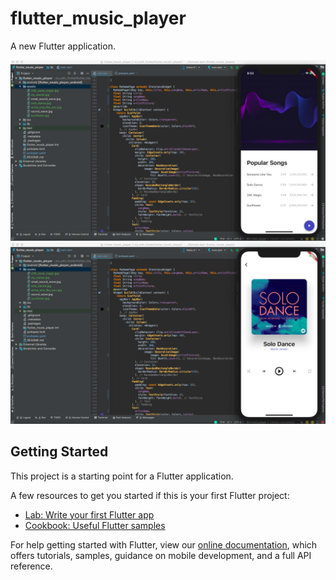 # flutter_music_player

A new Flutter application.

<img src = "https://github.com/DhruvamSharma/UI-With-Flutter/blob/master/flutter_music_player/docs/music_player_main_screen.png">
<br>
<img src = "https://github.com/DhruvamSharma/UI-With-Flutter/blob/master/flutter_music_player/docs/music_player_detailed_screen.png">

## Getting Started

This project is a starting point for a Flutter application.

A few resources to get you started if this is your first Flutter project:

- [Lab: Write your first Flutter app](https://flutter.io/docs/get-started/codelab)
- [Cookbook: Useful Flutter samples](https://flutter.io/docs/cookbook)

For help getting started with Flutter, view our 
[online documentation](https://flutter.io/docs), which offers tutorials, 
samples, guidance on mobile development, and a full API reference.
